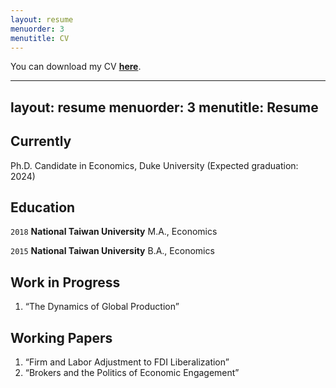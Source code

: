 ```yaml
---
layout: resume
menuorder: 3
menutitle: CV
---
```



You can download my CV <a href="https://sungjuwu.github.io/CV_sungjuwu.pdf" target="_blank"><b>here</b></a>.

---
layout: resume
menuorder: 3
menutitle: Resume
---
## Currently

Ph.D. Candidate in Economics, Duke University
(Expected graduation: 2024)

## Education

`2018`
__National Taiwan University__
M.A., Economics

`2015`
__National Taiwan University__
B.A., Economics 

## Work in Progress

1. “The Dynamics of Global Production”

## Working Papers

1. “Firm and Labor Adjustment to FDI Liberalization”
2. “Brokers and the Politics of Economic Engagement”



<!-- ### Footer

Last updated: April 2022 -->


